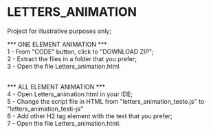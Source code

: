 # LETTERS_ANIMATION
Project for illustrative purposes only;<br>

*** ONE ELEMENT ANIMATION ***<br>
1 - From "CODE" button, click to "DOWNLOAD ZIP";<br>
2 - Extract the files in a folder that you prefer;<br>
3 - Open the file Letters_animation.html<br><br>

*** ALL ELEMENT ANIMATION ***<br>
4 - Open Letters_animation.html in your IDE;<br>
5 - Change the script file in HTML from "letters_animation_testo.js" to "letters_animation_testi-js"<br>
6 - Add other H2 tag element with the text that you prefer;<br>
7 - Open the file Letters_animation.html.
